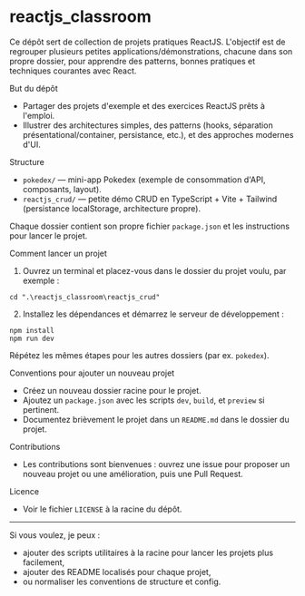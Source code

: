 # reactjs_classroom

Ce dépôt sert de collection de projets pratiques ReactJS. L'objectif est de regrouper plusieurs petites applications/démonstrations, chacune dans son propre dossier, pour apprendre des patterns, bonnes pratiques et techniques courantes avec React.

But du dépôt
- Partager des projets d'exemple et des exercices ReactJS prêts à l'emploi.
- Illustrer des architectures simples, des patterns (hooks, séparation présentational/container, persistance, etc.), et des approches modernes d'UI.

Structure
- `pokedex/` — mini-app Pokedex (exemple de consommation d'API, composants, layout).
- `reactjs_crud/` — petite démo CRUD en TypeScript + Vite + Tailwind (persistance localStorage, architecture propre).

Chaque dossier contient son propre fichier `package.json` et les instructions pour lancer le projet.

Comment lancer un projet
1. Ouvrez un terminal et placez-vous dans le dossier du projet voulu, par exemple :

```
cd ".\reactjs_classroom\reactjs_crud"
```

2. Installez les dépendances et démarrez le serveur de développement :

```
npm install
npm run dev
```

Répétez les mêmes étapes pour les autres dossiers (par ex. `pokedex`).

Conventions pour ajouter un nouveau projet
- Créez un nouveau dossier racine pour le projet.
- Ajoutez un `package.json` avec les scripts `dev`, `build`, et `preview` si pertinent.
- Documentez brièvement le projet dans un `README.md` dans le dossier du projet.

Contributions
- Les contributions sont bienvenues : ouvrez une issue pour proposer un nouveau projet ou une amélioration, puis une Pull Request.

Licence
- Voir le fichier `LICENSE` à la racine du dépôt.

---

Si vous voulez, je peux :
- ajouter des scripts utilitaires à la racine pour lancer les projets plus facilement,
- ajouter des README localisés pour chaque projet,
- ou normaliser les conventions de structure et config.
